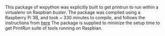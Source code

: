 This package of wxpython was explicitly built to get printrun to run within a virtualenv on Raspbian _buster_.  The package was compiled using a Raspberry Pi 3B, and took ~ 330 minutes to compile, and follows the instructions from [here](https://wiki.wxpython.org/BuildWxPythonOnRaspberryPi)  The package is supplied to mininize the setup time to get PrintRun suite of tools running on Raspbian.
